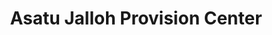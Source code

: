 ---
title: "Asatu Jalloh Provision Center"
url: /zwedru/asatu-jalloh-provision-center/
shop: convenience
---